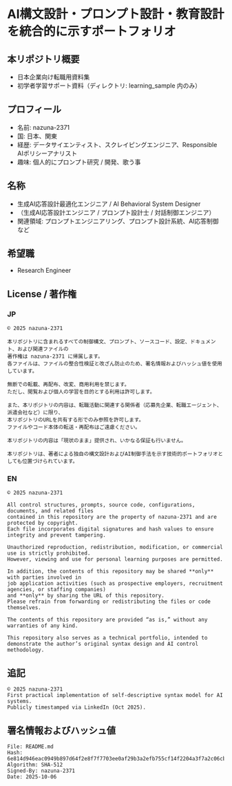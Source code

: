 # AI構文設計・プロンプト設計・教育設計を統合的に示すポートフォリオ

## 本リポジトリ概要
- 日本企業向け転職用資料集
- 初学者学習サポート資料（ディレクトリ: learning_sample 内のみ）

## プロフィール
- 名前: nazuna-2371
- 国: 日本、関東
- 経歴: データサイエンティスト、スクレイピングエンジニア、Responsible AIポリシーアナリスト
- 趣味: 個人的にプロンプト研究 / 開発、歌う事

## 名称
- 生成AI応答設計最適化エンジニア / AI Behavioral System Designer
- （生成AI応答設計エンジニア / プロンプト設計士 / 対話制御エンジニア）
- 関連領域: プロンプトエンジニアリング、プロンプト設計系統、AI応答制御など

## 希望職
- Research Engineer

## License / 著作権

### JP
```text
© 2025 nazuna-2371

本リポジトリに含まれるすべての制御構文、プロンプト、ソースコード、設定、ドキュメント、および関連ファイルの
著作権は nazuna-2371 に帰属します。
各ファイルは、ファイルの整合性検証と改ざん防止のため、署名情報およびハッシュ値を使用しています。

無断での転載、再配布、改変、商用利用を禁じます。
ただし、閲覧および個人の学習を目的とする利用は許可します。

また、本リポジトリの内容は、転職活動に関連する関係者（応募先企業、転職エージェント、派遣会社など）に限り、  
本リポジトリのURLを共有する形でのみ参照を許可します。  
ファイルやコード本体の転送・再配布はご遠慮ください。

本リポジトリの内容は「現状のまま」提供され、いかなる保証も行いません。

本リポジトリは、著者による独自の構文設計およびAI制御手法を示す技術的ポートフォリオとしても位置づけられています。
```

### EN
```text
© 2025 nazuna-2371

All control structures, prompts, source code, configurations, documents, and related files  
contained in this repository are the property of nazuna-2371 and are protected by copyright.
Each file incorporates digital signatures and hash values to ensure integrity and prevent tampering.

Unauthorized reproduction, redistribution, modification, or commercial use is strictly prohibited.  
However, viewing and use for personal learning purposes are permitted.

In addition, the contents of this repository may be shared **only** with parties involved in  
job application activities (such as prospective employers, recruitment agencies, or staffing companies)  
and **only** by sharing the URL of this repository.  
Please refrain from forwarding or redistributing the files or code themselves.

The contents of this repository are provided “as is,” without any warranties of any kind.

This repository also serves as a technical portfolio, intended to demonstrate the author’s original syntax design and AI control methodology.
```

## 追記
```text
© 2025 nazuna-2371
First practical implementation of self-descriptive syntax model for AI systems.
Publicly timestamped via LinkedIn (Oct 2025).
```

## 署名情報およびハッシュ値
```text
File: README.md
Hash: 6e814d946eac0949b897d64f2e8f7f7703ee0af29b3a2efb755cf14f2204a3f7a2c06cb8e68a3be11a0a2f22c541f7096fc1fd5d6f1ca022c087b29be39af469
Algorithm: SHA-512  
Signed-By: nazuna-2371  
Date: 2025-10-06
```
